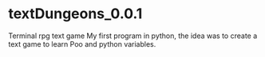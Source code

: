 # textDungeons_0.0.1
Terminal rpg text game
My first program in python, the idea was to create a text game to learn Poo and python variables. 
